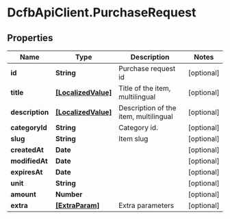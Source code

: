 # DcfbApiClient.PurchaseRequest

## Properties
Name | Type | Description | Notes
------------ | ------------- | ------------- | -------------
**id** | **String** | Purchase request id | [optional] 
**title** | [**[LocalizedValue]**](LocalizedValue.md) | Title of the item, multilingual | [optional] 
**description** | [**[LocalizedValue]**](LocalizedValue.md) | Description of the item, multilingual | [optional] 
**categoryId** | **String** | Category id. | [optional] 
**slug** | **String** | Item slug | [optional] 
**createdAt** | **Date** |  | [optional] 
**modifiedAt** | **Date** |  | [optional] 
**expiresAt** | **Date** |  | [optional] 
**unit** | **String** |  | [optional] 
**amount** | **Number** |  | [optional] 
**extra** | [**[ExtraParam]**](ExtraParam.md) | Extra parameters | [optional] 


